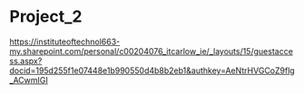 # Project_2

https://instituteoftechnol663-my.sharepoint.com/personal/c00204076_itcarlow_ie/_layouts/15/guestaccess.aspx?docid=195d255f1e07448e1b990550d4b8b2eb1&authkey=AeNtrHVGCoZ9flg_ACwmIGI
